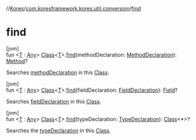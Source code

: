 //[Kores](../../index.md)/[com.koresframework.kores.util.conversion](index.md)/[find](find.md)

# find

[jvm]\
fun <[T](find.md) : [Any](https://kotlinlang.org/api/latest/jvm/stdlib/kotlin/-any/index.html)> [Class](https://docs.oracle.com/javase/8/docs/api/java/lang/Class.html)<[T](find.md)>.[find](find.md)(methodDeclaration: [MethodDeclaration](../com.koresframework.kores.base/-method-declaration/index.md)): [Method](https://docs.oracle.com/javase/8/docs/api/java/lang/reflect/Method.html)?

Searches [methodDeclaration](find.md) in this [Class](https://docs.oracle.com/javase/8/docs/api/java/lang/Class.html).

[jvm]\
fun <[T](find.md) : [Any](https://kotlinlang.org/api/latest/jvm/stdlib/kotlin/-any/index.html)> [Class](https://docs.oracle.com/javase/8/docs/api/java/lang/Class.html)<[T](find.md)>.[find](find.md)(fieldDeclaration: [FieldDeclaration](../com.koresframework.kores.base/-field-declaration/index.md)): [Field](https://docs.oracle.com/javase/8/docs/api/java/lang/reflect/Field.html)?

Searches [fieldDeclaration](find.md) in this [Class](https://docs.oracle.com/javase/8/docs/api/java/lang/Class.html).

[jvm]\
fun <[T](find.md) : [Any](https://kotlinlang.org/api/latest/jvm/stdlib/kotlin/-any/index.html)> [Class](https://docs.oracle.com/javase/8/docs/api/java/lang/Class.html)<[T](find.md)>.[find](find.md)(typeDeclaration: [TypeDeclaration](../com.koresframework.kores.base/-type-declaration/index.md)): [Class](https://docs.oracle.com/javase/8/docs/api/java/lang/Class.html)<*>?

Searches the [typeDeclaration](find.md) in this [Class](https://docs.oracle.com/javase/8/docs/api/java/lang/Class.html).
